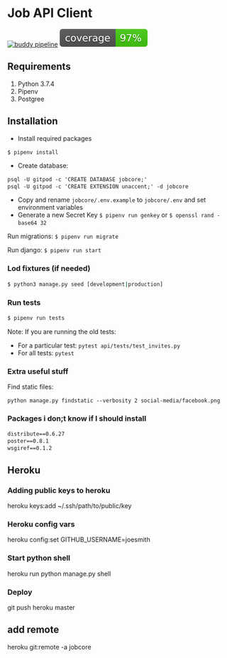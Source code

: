 # Job API Client
[![buddy pipeline](https://app.buddy.works/jobcore/rest-api/pipelines/pipeline/132168/badge.svg?token=d248fd7fd9018672bfcfc67ebc25c73faf27f90b18b94d15856cdea170fb18be "buddy pipeline")](https://app.buddy.works/jobcore/rest-api/pipelines/pipeline/132168) <img src="./coverage.svg" alt="coverage svg">

## Requirements

1. Python 3.7.4
2. Pipenv
3. Postgree

## Installation

- Install required packages
```bash
$ pipenv install
```

- Create database:
```
psql -U gitpod -c 'CREATE DATABASE jobcore;'
psql -U gitpod -c 'CREATE EXTENSION unaccent;' -d jobcore
```

- Copy and rename `jobcore/.env.example` to `jobcore/.env` and set environment variables
- Generate a new Secret Key `$ pipenv run genkey` or `$ openssl rand -base64 32`

Run migrations: `$ pipenv run migrate`

Run django: `$ pipenv run start`

### Lod fixtures (if needed)
```sh
$ python3 manage.py seed [development|production]
```

### Run tests
```sh
$ pipenv run tests
```

Note: If you are running the old tests:

- For a particular test: `pytest api/tests/test_invites.py`
- For all tests: `pytest`

### Extra useful stuff

Find static files:
```
python manage.py findstatic --verbosity 2 social-media/facebook.png
```

### Packages i don;t know if I should install
```
distribute==0.6.27
poster==0.8.1
wsgiref==0.1.2
```


## Heroku

### Adding public keys to heroku
heroku keys:add ~/.ssh/path/to/public/key

### Heroku config vars
heroku config:set GITHUB_USERNAME=joesmith

### Start python shell
heroku run python manage.py shell

### Deploy
git push heroku master

## add remote
heroku git:remote -a jobcore